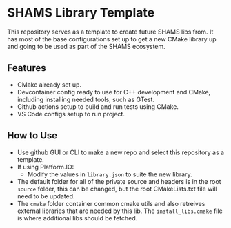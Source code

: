 # SHAMS Library Template
This repository serves as a template to create future SHAMS libs from. It has most of the base configurations set up to get a new CMake library up and going to be used as part of the SHAMS ecosystem.

## Features
- CMake already set up.
- Devcontainer config ready to use for C++ development and CMake, including installing needed tools, such as GTest.
- Github actions setup to build and run tests using CMake.
- VS Code configs setup to run project.

## How to Use
- Use github GUI or CLI to make a new repo and select this repository as a template.
- If using Platform.IO:
  - Modify the values in `library.json` to suite the new library.
- The default folder for all of the private source and headers is in the root `source` folder, this can be changed, but the root CMakeLists.txt file will need to be updated.
- The `cmake` folder container common cmake utils and also retreives external libraries that are needed by this lib. The `install_libs.cmake` file is where additional libs should be fetched.
